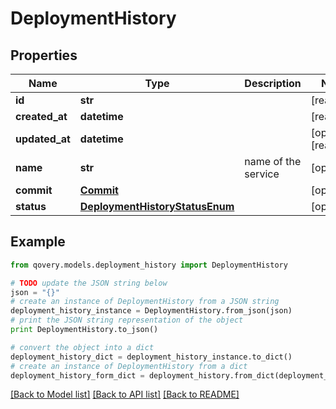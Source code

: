 # DeploymentHistory


## Properties

Name | Type | Description | Notes
------------ | ------------- | ------------- | -------------
**id** | **str** |  | [readonly] 
**created_at** | **datetime** |  | [readonly] 
**updated_at** | **datetime** |  | [optional] [readonly] 
**name** | **str** | name of the service | [optional] 
**commit** | [**Commit**](Commit.md) |  | [optional] 
**status** | [**DeploymentHistoryStatusEnum**](DeploymentHistoryStatusEnum.md) |  | [optional] 

## Example

```python
from qovery.models.deployment_history import DeploymentHistory

# TODO update the JSON string below
json = "{}"
# create an instance of DeploymentHistory from a JSON string
deployment_history_instance = DeploymentHistory.from_json(json)
# print the JSON string representation of the object
print DeploymentHistory.to_json()

# convert the object into a dict
deployment_history_dict = deployment_history_instance.to_dict()
# create an instance of DeploymentHistory from a dict
deployment_history_form_dict = deployment_history.from_dict(deployment_history_dict)
```
[[Back to Model list]](../README.md#documentation-for-models) [[Back to API list]](../README.md#documentation-for-api-endpoints) [[Back to README]](../README.md)


